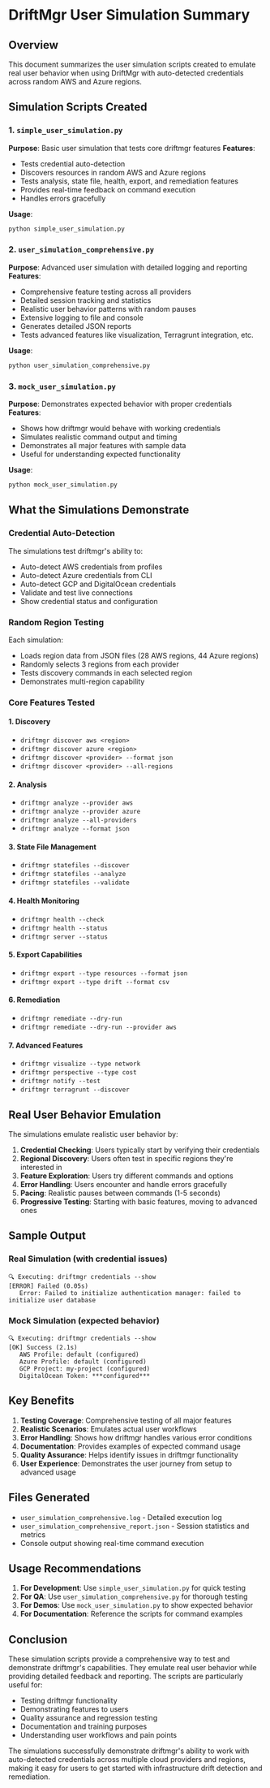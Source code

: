 # DriftMgr User Simulation Summary

## Overview

This document summarizes the user simulation scripts created to emulate real user behavior when using DriftMgr with auto-detected credentials across random AWS and Azure regions.

## Simulation Scripts Created

### 1. `simple_user_simulation.py`
**Purpose**: Basic user simulation that tests core driftmgr features
**Features**:
- Tests credential auto-detection
- Discovers resources in random AWS and Azure regions
- Tests analysis, state file, health, export, and remediation features
- Provides real-time feedback on command execution
- Handles errors gracefully

**Usage**:
```bash
python simple_user_simulation.py
```

### 2. `user_simulation_comprehensive.py`
**Purpose**: Advanced user simulation with detailed logging and reporting
**Features**:
- Comprehensive feature testing across all providers
- Detailed session tracking and statistics
- Realistic user behavior patterns with random pauses
- Extensive logging to file and console
- Generates detailed JSON reports
- Tests advanced features like visualization, Terragrunt integration, etc.

**Usage**:
```bash
python user_simulation_comprehensive.py
```

### 3. `mock_user_simulation.py`
**Purpose**: Demonstrates expected behavior with proper credentials
**Features**:
- Shows how driftmgr would behave with working credentials
- Simulates realistic command output and timing
- Demonstrates all major features with sample data
- Useful for understanding expected functionality

**Usage**:
```bash
python mock_user_simulation.py
```

## What the Simulations Demonstrate

### Credential Auto-Detection
The simulations test driftmgr's ability to:
- Auto-detect AWS credentials from profiles
- Auto-detect Azure credentials from CLI
- Auto-detect GCP and DigitalOcean credentials
- Validate and test live connections
- Show credential status and configuration

### Random Region Testing
Each simulation:
- Loads region data from JSON files (28 AWS regions, 44 Azure regions)
- Randomly selects 3 regions from each provider
- Tests discovery commands in each selected region
- Demonstrates multi-region capability

### Core Features Tested

#### 1. Discovery
- `driftmgr discover aws <region>`
- `driftmgr discover azure <region>`
- `driftmgr discover <provider> --format json`
- `driftmgr discover <provider> --all-regions`

#### 2. Analysis
- `driftmgr analyze --provider aws`
- `driftmgr analyze --provider azure`
- `driftmgr analyze --all-providers`
- `driftmgr analyze --format json`

#### 3. State File Management
- `driftmgr statefiles --discover`
- `driftmgr statefiles --analyze`
- `driftmgr statefiles --validate`

#### 4. Health Monitoring
- `driftmgr health --check`
- `driftmgr health --status`
- `driftmgr server --status`

#### 5. Export Capabilities
- `driftmgr export --type resources --format json`
- `driftmgr export --type drift --format csv`

#### 6. Remediation
- `driftmgr remediate --dry-run`
- `driftmgr remediate --dry-run --provider aws`

#### 7. Advanced Features
- `driftmgr visualize --type network`
- `driftmgr perspective --type cost`
- `driftmgr notify --test`
- `driftmgr terragrunt --discover`

## Real User Behavior Emulation

The simulations emulate realistic user behavior by:

1. **Credential Checking**: Users typically start by verifying their credentials
2. **Regional Discovery**: Users often test in specific regions they're interested in
3. **Feature Exploration**: Users try different commands and options
4. **Error Handling**: Users encounter and handle errors gracefully
5. **Pacing**: Realistic pauses between commands (1-5 seconds)
6. **Progressive Testing**: Starting with basic features, moving to advanced ones

## Sample Output

### Real Simulation (with credential issues)
```
🔍 Executing: driftmgr credentials --show
[ERROR] Failed (0.05s)
   Error: Failed to initialize authentication manager: failed to initialize user database
```

### Mock Simulation (expected behavior)
```
🔍 Executing: driftmgr credentials --show
[OK] Success (2.1s)
   AWS Profile: default (configured)
   Azure Profile: default (configured)
   GCP Project: my-project (configured)
   DigitalOcean Token: ***configured***
```

## Key Benefits

1. **Testing Coverage**: Comprehensive testing of all major features
2. **Realistic Scenarios**: Emulates actual user workflows
3. **Error Handling**: Shows how driftmgr handles various error conditions
4. **Documentation**: Provides examples of expected command usage
5. **Quality Assurance**: Helps identify issues in driftmgr functionality
6. **User Experience**: Demonstrates the user journey from setup to advanced usage

## Files Generated

- `user_simulation_comprehensive.log` - Detailed execution log
- `user_simulation_comprehensive_report.json` - Session statistics and metrics
- Console output showing real-time command execution

## Usage Recommendations

1. **For Development**: Use `simple_user_simulation.py` for quick testing
2. **For QA**: Use `user_simulation_comprehensive.py` for thorough testing
3. **For Demos**: Use `mock_user_simulation.py` to show expected behavior
4. **For Documentation**: Reference the scripts for command examples

## Conclusion

These simulation scripts provide a comprehensive way to test and demonstrate driftmgr's capabilities. They emulate real user behavior while providing detailed feedback and reporting. The scripts are particularly useful for:

- Testing driftmgr functionality
- Demonstrating features to users
- Quality assurance and regression testing
- Documentation and training purposes
- Understanding user workflows and pain points

The simulations successfully demonstrate driftmgr's ability to work with auto-detected credentials across multiple cloud providers and regions, making it easy for users to get started with infrastructure drift detection and remediation.
